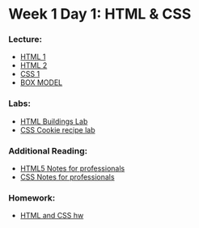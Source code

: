 # Week 1 Day 1: HTML & CSS

### Lecture:

- [HTML 1](https://www.dropbox.com/sh/e533hpeddk382u5/AABDZ7JdRufCkSKIqZ-5KOi7a/Certified%20Full%20Stack%20Web%20Developer%20Bootcamp/Level%201%3A%20Web%20Development%20Essentials/Task%201)
- [HTML 2](https://www.dropbox.com/sh/e533hpeddk382u5/AADoJwZBvzkuUGj8XQuDzy4la/Certified%20Full%20Stack%20Web%20Developer%20Bootcamp/Level%201%3A%20Web%20Development%20Essentials/Task%203/WD%20L1T03%20-%20HTML%20II.pdf)
- [CSS 1](https://www.dropbox.com/sh/e533hpeddk382u5/AAAKmVc1L-41R6r6MvLBN2RXa/Certified%20Full%20Stack%20Web%20Developer%20Bootcamp/Level%201%3A%20Web%20Development%20Essentials/Task%204?dl=0&preview=WD+L1T04+-+CSS+I.pdf&subfolder_nav_tracking=1)
- [BOX MODEL](https://www.dropbox.com/sh/e533hpeddk382u5/AADo0uREzBbUymxDZW5JIlpCa/Certified%20Full%20Stack%20Web%20Developer%20Bootcamp/Level%201%3A%20Web%20Development%20Essentials/Task%204/Additional%20reading?dl=0&preview=CSSNotesForProfessionals.pdf&subfolder_nav_tracking=1)

### Labs:
- [HTML Buildings Lab](https://github.com/Tuwaiq-1000-JS-al-Baha/lab-htmlbuildingpractice)
- [CSS Cookie recipe lab](cookie_recipe)

### Additional Reading:
- <a href="https://www.dropbox.com/sh/e533hpeddk382u5/AAD74heoU3vsMwuVNeexIQeba/Certified%20Full%20Stack%20Web%20Developer%20Bootcamp/Level%201%3A%20Web%20Development%20Essentials/Task%201/Additional%20reading?dl=0&preview=HTML5NotesForProfessionals.pdf&subfolder_nav_tracking=1" target="_blank">HTML5 Notes for professionals</a>
- <a href="https://www.dropbox.com/sh/e533hpeddk382u5/AADo0uREzBbUymxDZW5JIlpCa/Certified%20Full%20Stack%20Web%20Developer%20Bootcamp/Level%201%3A%20Web%20Development%20Essentials/Task%204/Additional%20reading?dl=0&preview=CSSNotesForProfessionals.pdf&subfolder_nav_tracking=1" target="_blank">CSS Notes for professionals</a>

### Homework:
- [HTML and CSS hw](https://github.com/Tuwaiq-1000-JS-al-Baha/HW_week1_day1_HTMLandCSS)
